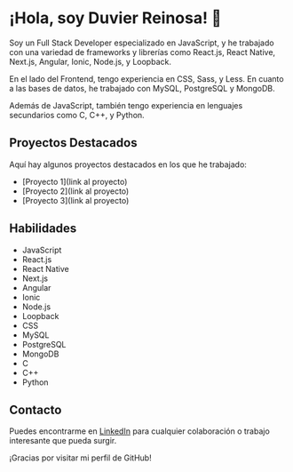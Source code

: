 # ¡Hola, soy Duvier Reinosa! 👋

Soy un Full Stack Developer especializado en JavaScript, y he trabajado con una variedad de frameworks y librerías como React.js, React Native, Next.js, Angular, Ionic, Node.js, y Loopback.

En el lado del Frontend, tengo experiencia en CSS, Sass, y Less. En cuanto a las bases de datos, he trabajado con MySQL, PostgreSQL y MongoDB.

Además de JavaScript, también tengo experiencia en lenguajes secundarios como C, C++, y Python.

## Proyectos Destacados

Aquí hay algunos proyectos destacados en los que he trabajado:

- [Proyecto 1](link al proyecto)
- [Proyecto 2](link al proyecto)
- [Proyecto 3](link al proyecto)

## Habilidades

- JavaScript
- React.js
- React Native
- Next.js
- Angular
- Ionic
- Node.js
- Loopback
- CSS
- MySQL
- PostgreSQL
- MongoDB
- C
- C++
- Python

## Contacto

Puedes encontrarme en [LinkedIn](https://www.linkedin.com/in/duvier-reinosa-8a5ba918b/) para cualquier colaboración o trabajo interesante que pueda surgir.

¡Gracias por visitar mi perfil de GitHub!
